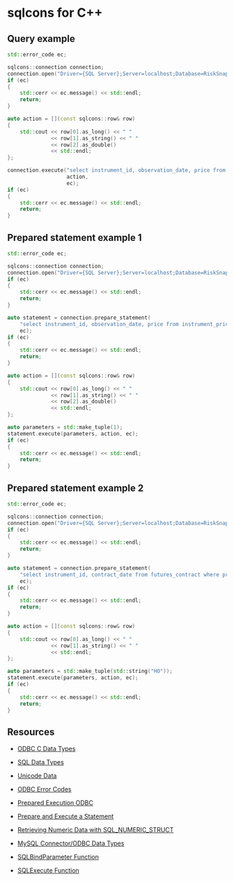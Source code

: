 # sqlcons for C++

## Query example

```c++
std::error_code ec;

sqlcons::connection connection;
connection.open("Driver={SQL Server};Server=localhost;Database=RiskSnap;Trusted_Connection=Yes;", true, ec);
if (ec)
{
    std::cerr << ec.message() << std::endl;
    return;
}

auto action = [](const sqlcons::row& row)
{
    std::cout << row[0].as_long() << " " 
              << row[1].as_string() << " " 
              << row[2].as_double()  
              << std::endl;
};

connection.execute("select instrument_id, observation_date, price from instrument_price",
                   action,
                   ec);
if (ec)
{
    std::cerr << ec.message() << std::endl;
    return;
}
```

## Prepared statement example 1

```c++
std::error_code ec;

sqlcons::connection connection;
connection.open("Driver={SQL Server};Server=localhost;Database=RiskSnap;Trusted_Connection=Yes;", true, ec);
if (ec)
{
    std::cerr << ec.message() << std::endl;
    return;
}

auto statement = connection.prepare_statement(
    "select instrument_id, observation_date, price from instrument_price where instrument_id = ?",
    ec);
if (ec)
{
    std::cerr << ec.message() << std::endl;
    return;
}

auto action = [](const sqlcons::row& row)
{
    std::cout << row[0].as_long() << " " 
              << row[1].as_string() << " " 
              << row[2].as_double()  
              << std::endl;
};

auto parameters = std::make_tuple(1);
statement.execute(parameters, action, ec);
if (ec)
{
    std::cerr << ec.message() << std::endl;
    return;
}
```

## Prepared statement example 2

```c++
std::error_code ec;

sqlcons::connection connection;
connection.open("Driver={SQL Server};Server=localhost;Database=RiskSnap;Trusted_Connection=Yes;", true, ec);
if (ec)
{
    std::cerr << ec.message() << std::endl;
    return;
}

auto statement = connection.prepare_statement(
    "select instrument_id, contract_date from futures_contract where product_id = ?",
    ec);
if (ec)
{
    std::cerr << ec.message() << std::endl;
    return;
}

auto action = [](const sqlcons::row& row)
{
    std::cout << row[0].as_long() << " " 
              << row[1].as_string() << " " 
              << std::endl;
};

auto parameters = std::make_tuple(std::string("HO"));
statement.execute(parameters, action, ec);
if (ec)
{
    std::cerr << ec.message() << std::endl;
    return;
}
```


## Resources

- [ODBC C Data Types](https://docs.microsoft.com/en-us/sql/odbc/reference/appendixes/c-data-types)
- [SQL Data Types](https://docs.microsoft.com/en-us/sql/odbc/reference/appendixes/sql-data-types)
- [Unicode Data](https://docs.microsoft.com/en-us/sql/odbc/reference/develop-app/unicode-data)

- [ODBC Error Codes](https://docs.microsoft.com/en-us/sql/odbc/reference/appendixes/appendix-a-odbc-error-codes)
- [Prepared Execution ODBC](https://docs.microsoft.com/en-us/sql/odbc/reference/develop-app/prepared-execution-odbc)
- [Prepare and Execute a Statement](https://docs.microsoft.com/en-us/sql/relational-databases/native-client-odbc-how-to/execute-queries/prepare-and-execute-a-statement-odbc)
- [Retrieving Numeric Data with SQL_NUMERIC_STRUCT](https://support.microsoft.com/en-us/help/222831/howto-retrieving-numeric-data-with-sql-numeric-struct)
- [MySQL Connector/ODBC Data Types](https://dev.mysql.com/doc/connector-odbc/en/connector-odbc-reference-datatypes.html)

- [SQLBindParameter Function](https://docs.microsoft.com/en-us/sql/odbc/reference/syntax/sqlbindparameter-function)
- [SQLExecute Function](https://docs.microsoft.com/en-us/sql/odbc/reference/syntax/sqlexecute-function)






